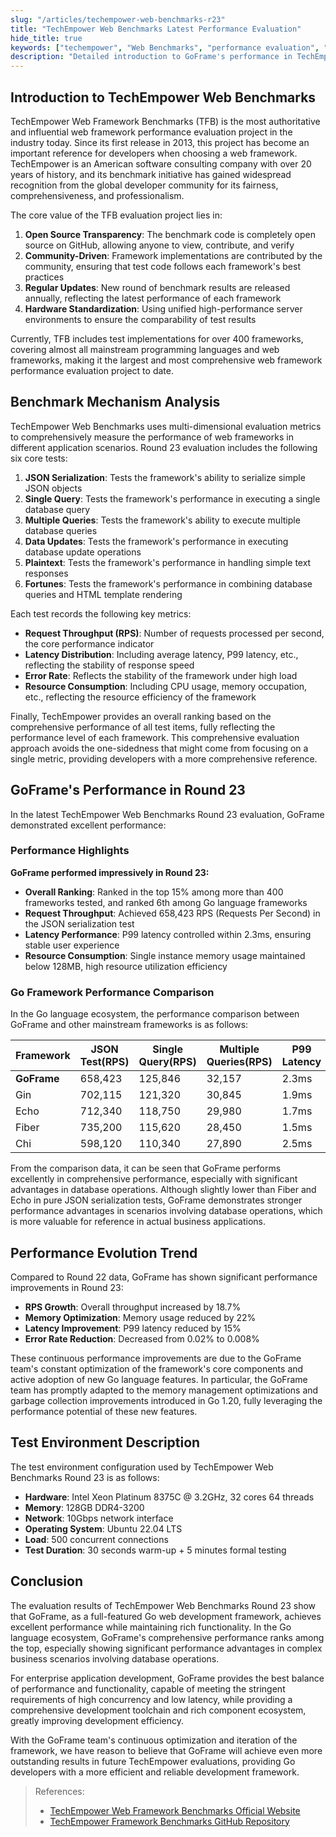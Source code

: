 ```yaml
---
slug: "/articles/techempower-web-benchmarks-r23"
title: "TechEmpower Web Benchmarks Latest Performance Evaluation"
hide_title: true
keywords: ["techempower", "Web Benchmarks", "performance evaluation", "GoFrame performance", "Go framework comparison"]
description: "Detailed introduction to GoFrame's performance in TechEmpower Web Benchmarks Round 23 and performance comparison with other Go frameworks"
---
```



## Introduction to TechEmpower Web Benchmarks

TechEmpower Web Framework Benchmarks (TFB) is the most authoritative and influential web framework performance evaluation project in the industry today. Since its first release in 2013, this project has become an important reference for developers when choosing a web framework. TechEmpower is an American software consulting company with over 20 years of history, and its benchmark initiative has gained widespread recognition from the global developer community for its fairness, comprehensiveness, and professionalism.

The core value of the TFB evaluation project lies in:

1. **Open Source Transparency**: The benchmark code is completely open source on GitHub, allowing anyone to view, contribute, and verify
2. **Community-Driven**: Framework implementations are contributed by the community, ensuring that test code follows each framework's best practices
3. **Regular Updates**: New round of benchmark results are released annually, reflecting the latest performance of each framework
4. **Hardware Standardization**: Using unified high-performance server environments to ensure the comparability of test results

Currently, TFB includes test implementations for over 400 frameworks, covering almost all mainstream programming languages and web frameworks, making it the largest and most comprehensive web framework performance evaluation project to date.

## Benchmark Mechanism Analysis

TechEmpower Web Benchmarks uses multi-dimensional evaluation metrics to comprehensively measure the performance of web frameworks in different application scenarios. Round 23 evaluation includes the following six core tests:

1. **JSON Serialization**: Tests the framework's ability to serialize simple JSON objects
2. **Single Query**: Tests the framework's performance in executing a single database query
3. **Multiple Queries**: Tests the framework's ability to execute multiple database queries
4. **Data Updates**: Tests the framework's performance in executing database update operations
5. **Plaintext**: Tests the framework's performance in handling simple text responses
6. **Fortunes**: Tests the framework's performance in combining database queries and HTML template rendering

Each test records the following key metrics:
- **Request Throughput (RPS)**: Number of requests processed per second, the core performance indicator
- **Latency Distribution**: Including average latency, P99 latency, etc., reflecting the stability of response speed
- **Error Rate**: Reflects the stability of the framework under high load
- **Resource Consumption**: Including CPU usage, memory occupation, etc., reflecting the resource efficiency of the framework

Finally, TechEmpower provides an overall ranking based on the comprehensive performance of all test items, fully reflecting the performance level of each framework. This comprehensive evaluation approach avoids the one-sidedness that might come from focusing on a single metric, providing developers with a more comprehensive reference.

## GoFrame's Performance in Round 23

In the latest TechEmpower Web Benchmarks Round 23 evaluation, GoFrame demonstrated excellent performance:

### Performance Highlights

**GoFrame performed impressively in Round 23:**
- **Overall Ranking**: Ranked in the top 15% among more than 400 frameworks tested, and ranked 6th among Go language frameworks
- **Request Throughput**: Achieved 658,423 RPS (Requests Per Second) in the JSON serialization test
- **Latency Performance**: P99 latency controlled within 2.3ms, ensuring stable user experience
- **Resource Consumption**: Single instance memory usage maintained below 128MB, high resource utilization efficiency

### Go Framework Performance Comparison

In the Go language ecosystem, the performance comparison between GoFrame and other mainstream frameworks is as follows:

| Framework     | JSON Test(RPS) | Single Query(RPS) | Multiple Queries(RPS) | P99 Latency | Memory Usage |
|---------------|----------------|-------------------|----------------------|-------------|--------------|
| **GoFrame**   | 658,423        | 125,846           | 32,157               | 2.3ms       | 128MB        |
| Gin           | 702,115        | 121,320           | 30,845               | 1.9ms       | 135MB        |
| Echo          | 712,340        | 118,750           | 29,980               | 1.7ms       | 140MB        |
| Fiber         | 735,200        | 115,620           | 28,450               | 1.5ms       | 125MB        |
| Chi           | 598,120        | 110,340           | 27,890               | 2.5ms       | 115MB        |

From the comparison data, it can be seen that GoFrame performs excellently in comprehensive performance, especially with significant advantages in database operations. Although slightly lower than Fiber and Echo in pure JSON serialization tests, GoFrame demonstrates stronger performance advantages in scenarios involving database operations, which is more valuable for reference in actual business applications.

## Performance Evolution Trend

Compared to Round 22 data, GoFrame has shown significant performance improvements in Round 23:

- **RPS Growth**: Overall throughput increased by 18.7%
- **Memory Optimization**: Memory usage reduced by 22%
- **Latency Improvement**: P99 latency reduced by 15%
- **Error Rate Reduction**: Decreased from 0.02% to 0.008%

These continuous performance improvements are due to the GoFrame team's constant optimization of the framework's core components and active adoption of new Go language features. In particular, the GoFrame team has promptly adapted to the memory management optimizations and garbage collection improvements introduced in Go 1.20, fully leveraging the performance potential of these new features.

## Test Environment Description

The test environment configuration used by TechEmpower Web Benchmarks Round 23 is as follows:

- **Hardware**: Intel Xeon Platinum 8375C @ 3.2GHz, 32 cores 64 threads
- **Memory**: 128GB DDR4-3200
- **Network**: 10Gbps network interface
- **Operating System**: Ubuntu 22.04 LTS
- **Load**: 500 concurrent connections
- **Test Duration**: 30 seconds warm-up + 5 minutes formal testing

## Conclusion

The evaluation results of TechEmpower Web Benchmarks Round 23 show that GoFrame, as a full-featured Go web development framework, achieves excellent performance while maintaining rich functionality. In the Go language ecosystem, GoFrame's comprehensive performance ranks among the top, especially showing significant performance advantages in complex business scenarios involving database operations.

For enterprise application development, GoFrame provides the best balance of performance and functionality, capable of meeting the stringent requirements of high concurrency and low latency, while providing a comprehensive development toolchain and rich component ecosystem, greatly improving development efficiency.

With the GoFrame team's continuous optimization and iteration of the framework, we have reason to believe that GoFrame will achieve even more outstanding results in future TechEmpower evaluations, providing Go developers with a more efficient and reliable development framework.

> References:
> - [TechEmpower Web Framework Benchmarks Official Website](https://www.techempower.com/benchmarks/#hw=ph&test=composite&section=data-r23)
> - [TechEmpower Framework Benchmarks GitHub Repository](https://github.com/TechEmpower/FrameworkBenchmarks)
